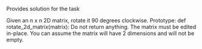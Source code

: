 Provides solution for the task


Given an n x n 2D matrix, rotate it 90 degrees clockwise.
	Prototype: def rotate_2d_matrix(matrix):
	Do not return anything. The matrix must be edited in-place.
	You can assume the matrix will have 2 dimensions and will not be empty.
